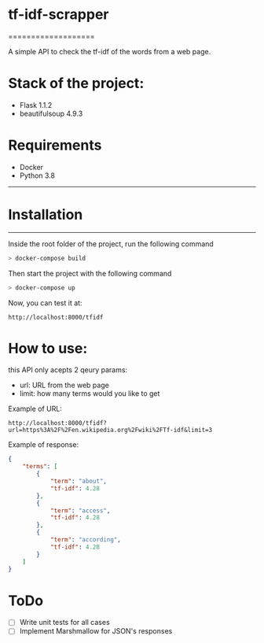 # tf-idf-scrapper
===================

A simple API to check the tf-idf of the words from a web page.

# Stack of the project:
 - Flask 1.1.2
 - beautifulsoup 4.9.3

# Requirements
 - Docker
 - Python 3.8

----------

# Installation
----------
Inside the root folder of the project, run the following command

```sh
> docker-compose build
```

Then start the project with the following command

```sh
> docker-compose up
```

Now, you can test it at:

```
http://localhost:8000/tfidf
```
# How to use:
this API only acepts 2 qeury params:
- url: URL from the web page
- limit: how many terms would you like to get

Example of URL:
```
http://localhost:8000/tfidf?url=https%3A%2F%2Fen.wikipedia.org%2Fwiki%2FTf-idf&limit=3
```
Example of response:
```json
{
    "terms": [
        {
            "term": "about",
            "tf-idf": 4.28
        },
        {
            "term": "access",
            "tf-idf": 4.28
        },
        {
            "term": "according",
            "tf-idf": 4.28
        }
    ]
}
```

# ToDo
 - [ ] Write unit tests for all cases 
 - [ ] Implement Marshmallow for JSON's responses
